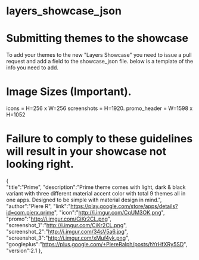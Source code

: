 # layers_showcase_json
Submitting themes to the showcase
==================================

To add your themes to the new "Layers Showcase" you need to issue a pull request and add a field to the showcase_json file. below is a template of the info you need to add.

Image Sizes (Important).
=========================
icons = H=256 x W=256
screenshots = H=1920.
promo_header = W=1598 x H=1052

Failure to comply to these guidelines will result in your showcase not looking right.
======================================================================================

{  
            "title":"Prime",
            "description":"Prime theme comes with light, dark & black variant with three different material accent color with total 9 themes all in one apps. Designed to be simple with material design in mind.",
            "author":"Piere R",
            "link":"https://play.google.com/store/apps/details?id=com.pierx.prime",
            "icon":"http://i.imgur.com/CqUM3OK.png",
            "promo":"http://i.imgur.com/CiKr2CL.png",
            "screenshot_1":"http://i.imgur.com/CiKr2CL.png",
            "screenshot_2":"http://i.imgur.com/34sV5a6.jpg",
            "screenshot_3":"http://i.imgur.com/xMuf4yk.png",
            "googleplus":"https://plus.google.com/+PiereRalph/posts/hYrHfXRy5SD",
            "version":2.1
        },
